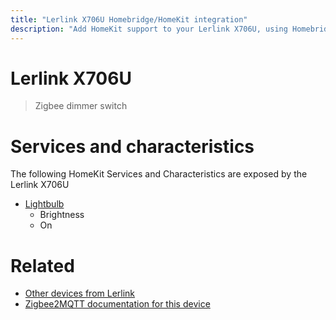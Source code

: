 ```yaml
---
title: "Lerlink X706U Homebridge/HomeKit integration"
description: "Add HomeKit support to your Lerlink X706U, using Homebridge, Zigbee2MQTT and homebridge-z2m."
---
```

<!---
This file has been GENERATED using src/docgen/docgen.ts
DO NOT EDIT THIS FILE MANUALLY!
-->
# Lerlink X706U
> Zigbee dimmer switch


# Services and characteristics
The following HomeKit Services and Characteristics are exposed by
the Lerlink X706U

* [Lightbulb](../../light.md)
  * Brightness
  * On


# Related
* [Other devices from Lerlink](../index.md#lerlink)
* [Zigbee2MQTT documentation for this device](https://www.zigbee2mqtt.io/devices/X706U.html)